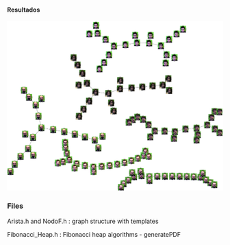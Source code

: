 
#### Resultados
![](readme_images/fibonacciHeapResult.png)
### Files

Arista.h and NodoF.h : graph structure with templates


Fibonacci_Heap.h : Fibonacci heap algorithms
	- generatePDF
